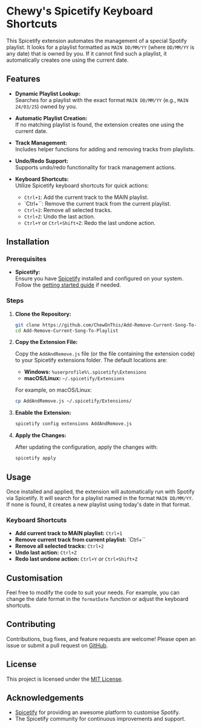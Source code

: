 
# Chewy's Spicetify Keyboard Shortcuts

This Spicetify extension automates the management of a special Spotify playlist. It looks for a playlist formatted as `MAIN DD/MM/YY` (where `DD/MM/YY` is any date) that is owned by you. If it cannot find such a playlist, it automatically creates one using the current date.

## Features

- **Dynamic Playlist Lookup:**  
  Searches for a playlist with the exact format `MAIN DD/MM/YY` (e.g., `MAIN 24/03/25`) owned by you.
  
- **Automatic Playlist Creation:**  
  If no matching playlist is found, the extension creates one using the current date.
  
- **Track Management:**  
  Includes helper functions for adding and removing tracks from playlists.
  
- **Undo/Redo Support:**  
  Supports undo/redo functionality for track management actions.
  
- **Keyboard Shortcuts:**  
  Utilize Spicetify keyboard shortcuts for quick actions:
  - `Ctrl+1`: Add the current track to the MAIN playlist.
  - `Ctrl+\``: Remove the current track from the current playlist.
  - `Ctrl+2`: Remove all selected tracks.
  - `Ctrl+Z`: Undo the last action.
  - `Ctrl+Y` or `Ctrl+Shift+Z`: Redo the last undone action.

## Installation

### Prerequisites

- **Spicetify:**  
  Ensure you have [Spicetify](https://spicetify.app/) installed and configured on your system. Follow the [getting started guide](https://spicetify.app/get-started/) if needed.

### Steps

1. **Clone the Repository:**

   ```bash
   git clone https://github.com/ChewOnThis/Add-Remove-Current-Song-To-Playlist
   cd Add-Remove-Current-Song-To-Playlist
   ```

2. **Copy the Extension File:**

   Copy the `AddAndRemove.js` file (or the file containing the extension code) to your Spicetify extensions folder. The default locations are:

   - **Windows:** `%userprofile%\.spicetify\Extensions`
   - **macOS/Linux:** `~/.spicetify/Extensions`

   For example, on macOS/Linux:

   ```bash
   cp AddAndRemove.js ~/.spicetify/Extensions/
   ```

3. **Enable the Extension:**

   ```bash
   spicetify config extensions AddAndRemove.js
   ```

4. **Apply the Changes:**

   After updating the configuration, apply the changes with:

   ```bash
   spicetify apply
   ```

## Usage

Once installed and applied, the extension will automatically run with Spotify via Spicetify. It will search for a playlist named in the format `MAIN DD/MM/YY`. If none is found, it creates a new playlist using today's date in that format.

### Keyboard Shortcuts

- **Add current track to MAIN playlist:** `Ctrl+1`
- **Remove current track from current playlist:** `Ctrl+\``
- **Remove all selected tracks:** `Ctrl+2`
- **Undo last action:** `Ctrl+Z`
- **Redo last undone action:** `Ctrl+Y` or `Ctrl+Shift+Z`

## Customisation

Feel free to modify the code to suit your needs. For example, you can change the date format in the `formatDate` function or adjust the keyboard shortcuts.

## Contributing

Contributions, bug fixes, and feature requests are welcome! Please open an issue or submit a pull request on [GitHub](https://github.com/yourusername/spicetify-main-playlist-manager).

## License

This project is licensed under the [MIT License](LICENSE).

## Acknowledgements

- [Spicetify](https://spicetify.app/) for providing an awesome platform to customise Spotify.
- The Spicetify community for continuous improvements and support.

